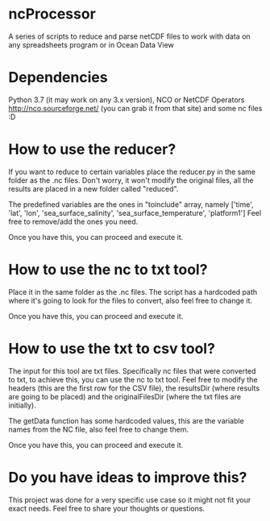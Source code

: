 # ncProcessor
A series of scripts to reduce and parse netCDF files to work with data on any spreadsheets program or in Ocean Data View

# Dependencies
Python 3.7 (it may work on any 3.x version), NCO or NetCDF Operators http://nco.sourceforge.net/ (you can grab it from that site) and some nc files :D

# How to use the reducer?
If you want to reduce to certain variables place the reducer.py in the same folder as the .nc files. Don't worry, it won't modify the original files, all the results are placed in a new folder called "reduced".

The predefined variables are the ones in "toinclude" array, namely ['time', 'lat', 'lon', 'sea_surface_salinity', 'sea_surface_temperature', 'platform1']
Feel free to remove/add the ones you need.

Once you have this, you can proceed and execute it.

# How to use the nc to txt tool?
Place it in the same folder as the .nc files. The script has a hardcoded path where it's going to look for the files to convert, also feel free to change it.

Once you have this, you can proceed and execute it.

# How to use the txt to csv tool?
The input for this tool are txt files. Specifically nc files that were converted to txt, to achieve this, you can use the nc to txt tool. Feel free to modify the headers (this are the first row for the CSV file), the resultsDir (where results are going to be placed) and the originalFilesDir (where the txt files are initially).

The getData function has some hardcoded values, this are the variable names from the NC file, also feel free to change them.

Once you have this, you can proceed and execute it.

# Do you have ideas to improve this?
This project was done for a very specific use case so it might not fit your exact needs. Feel free to share your thoughts or questions.
